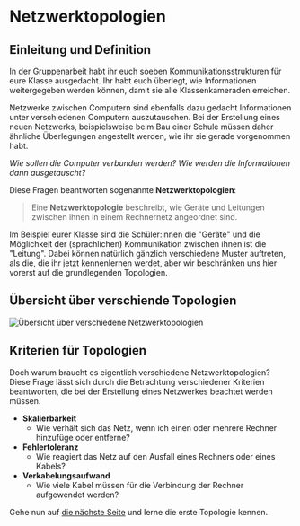 # Netzwerktopologien

## Einleitung und Definition

In der Gruppenarbeit habt ihr euch soeben Kommunikationsstrukturen für eure Klasse ausgedacht. Ihr habt euch überlegt, wie Informationen weitergegeben werden können, damit sie alle Klassenkameraden erreichen.

Netzwerke zwischen Computern sind ebenfalls dazu gedacht Informationen unter verschiedenen Computern auszutauschen. Bei der Erstellung eines neuen Netzwerks, beispielsweise beim Bau einer Schule müssen daher ähnliche Überlegungen angestellt werden, wie ihr sie gerade vorgenommen habt.

*Wie sollen die Computer verbunden werden? Wie werden die Informationen dann ausgetauscht?*

Diese Fragen beantworten sogenannte **Netzwerktopologien**:

> Eine **Netzwerktopologie** beschreibt, wie Geräte und Leitungen zwischen ihnen in einem Rechnernetz angeordnet sind.

Im Beispiel eurer Klasse sind die Schüler:innen die "Geräte" und die Möglichkeit der (sprachlichen) Kommunikation zwischen ihnen ist die "Leitung". Dabei können natürlich gänzlich verschiedene Muster auftreten, als die, die ihr jetzt kennenlernen werdet, aber wir beschränken uns hier vorerst auf die grundlegenden Topologien.

## Übersicht über verschiende Topologien

![Übersicht über verschiedene Netzwerktopologien](https://upload.wikimedia.org/wikipedia/commons/a/af/NetzwerkTopologien.png 'Übersicht über einige Netzwerktopologien')

## Kriterien für Topologien

Doch warum braucht es eigentlich verschiedene Netzwerktopologien? Diese Frage lässt sich durch die Betrachtung verschiedener Kriterien beantworten, die bei der Erstellung eines Netzwerkes beachtet werden müssen.

- **Skalierbarkeit**
  - Wie verhält sich das Netz, wenn ich einen oder mehrere Rechner hinzufüge oder entferne?
- **Fehlertoleranz**
  - Wie reagiert das Netz auf den Ausfall eines Rechners oder eines Kabels?
- **Verkabelungsaufwand**
  - Wie viele Kabel müssen für die Verbindung der Rechner aufgewendet werden?


Gehe nun auf [die nächste Seite](/bus) und lerne die erste Topologie kennen.

